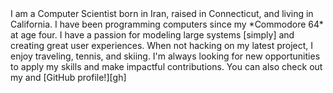 <span class="text-wrapper">
I am a Computer Scientist born in Iran, raised in Connecticut, and living in
California.
I have been programming computers since my *Commodore 64* at age four.
I have a passion for modeling large systems [simply] and creating great user experiences.
When not hacking on my latest project, I enjoy traveling, tennis, and
skiing.
I'm always looking for new opportunities to apply my skills and make
impactful contributions.
</span>

<span class="text-wrapper">
You can also check out my and [GitHub profile!][gh]
</span>

[simply]: http://www.infoq.com/presentations/Simple-Made-Easy "Simple Made Easy by Rich Hickey"
[gh]: https://github.com/parshap "parshap on GitHub"
